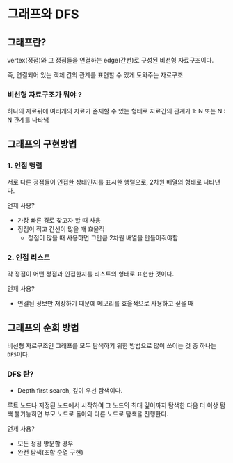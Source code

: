 # 그래프와 DFS

## 그래프란?

vertex(정점)와 그 정점들을 연결하는 edge(간선)로 구성된 비선형 자료구조이다.

즉, 연결되어 있는 객체 간의 관계를 표현할 수 있게 도와주는 자료구조

### 비선형 자료구조가 뭐야 ?

하나의 자료뒤에 여러개의 자료가 존재할 수 있는 형태로 자료간의 관계가 1: N 또는 N : N 관계를 나타냄

## 그래프의 구현방법

### 1. 인접 행렬

서로 다른 정점들이 인접한 상태인지를 표시한 행렬으로, 2차원 배열의 형태로 나타낸다.

언제 사용? 

- 가장 빠른 경로 찾고자 할 때 사용
- 정점이 적고 간선이 많을 때 효율적
    - 정점이 많을 때 사용하면 그만큼 2차원 배열을 만들어줘야함

### 2. 인접 리스트

각 정점이 어떤 정점과 인접한지를 리스트의 형태로 표현한 것이다.

언제 사용? 

- 연결된 정보만 저장하기 때문에 메모리를 효율적으로 사용하고 싶을 때

## 그래프의 순회 방법

비선형 자료구조인 그래프를 모두 탐색하기 위한 방법으로 많이 쓰이는 것 중 하나는 `DFS`이다.

### DFS 란?

- Depth first search, 깊이 우선 탐색이다.

루트 노드나 지정된 노드에서 시작하여 그 노드의 최대 깊이까지 탐색한 다음 더 이상 탐색 불가능하면 부모 노드로 돌아와 다른 노드로 탐색을 진행한다.

언제 사용? 

- 모든 정점 방문할 경우
- 완전 탐색(조합 순열 구현)